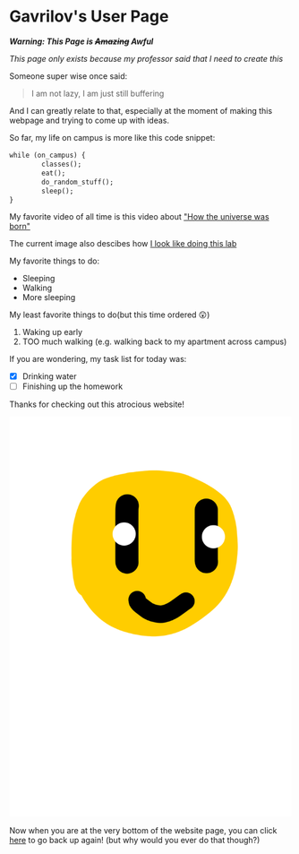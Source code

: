 # Gavrilov's User Page

***Warning: This Page is ~~Amazing~~ Awful***

*This page only exists because my professor said that I need to create this*


Someone super wise once said:
> I am not lazy, I am just still buffering

And I can greatly relate to that, especially at the moment of making this webpage and trying to come up with ideas.

So far, my life on campus is more like this code snippet:
```
while (on_campus) {
        classes();
        eat();
        do_random_stuff();
        sleep();
}
```
My favorite video of all time is this video about ["How the universe was born"](https://www.youtube.com/watch?v=dQw4w9WgXcQ)

The current image also descibes how [I look like doing this lab](Lab1.jpeg)

My favorite things to do:
- Sleeping
- Walking
- More sleeping

My least favorite things to do(but this time ordered 😲)
1. Waking up early
2. TOO much walking (e.g. walking back to my apartment across campus)

If you are wondering, my task list for today was:
- [x]  Drinking water
- [ ]  Finishing up the homework

Thanks for checking out this atrocious website!

![Smiley face](Smile.png "Smiley logo")

Now when you are at the very bottom of the website page, you can click [here](#-gavrilov's-user-page) to go back up again! (but why would you ever do that though?)